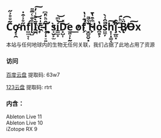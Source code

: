 # C̃ͧͦ͐̋ơ̴̡̞̭n̋ͦ͐͒̇f͖̼̠̜́l̨̺ͦ̐ͨ̅͌I̲̪͂̀̐ͥ̓͜͠c̵͊̍̇҉͎T̛̗͎͓̠͍̂ͪ̓͆̚ ͎͍͉̉̓s͔̮̙̫í͇̲̟̇ͫ͜͝D̟̺͎ͯ͜e̫͈͕̙̰ ̕͟o̧͟f́͊͗̔̚ ̌ͦ͌̚҉̫̻͍̮͙H̗ͫ͒̔̄o̪̥͕̔s̤̼̦͌̑͑̀̚h̛̟͎͓͚͔̕͠ỉ̧̛̲͖͓̂ ̵̖ͧͪ́͘B̸̢̈͛͡O̶͠x
#### 
本站与任何地球内的生物无任何关联，我们占据了此地占用了资源

### 访问
[百度云盘](https://pan.baidu.com/s/19wcQdOmEqeXWd3r50WVwiw?pwd=63w7)
提取码: 63w7

[123云盘](https://www.123pan.com/s/FZtA-r4Ic3)
提取码: rtrt

### 内含：  
Ableton Live 11  
Ableton Live 10  
iZotope RX 9  